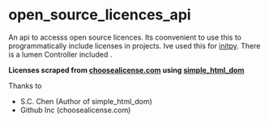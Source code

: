 # open_source_licences_api
An api to accesss open source licences. Its coonvenient to use this to programmatically include licenses in projects. Ive used this for [initpy](https://github.com/abhishekbalam/initpy/). There is a lumen Controller included . 


**Licenses scraped from [choosealicense.com](https://choosealicense.com) using [simple_html_dom](simplehtmldom.sourceforge.net)**

Thanks to
- S.C. Chen (Author of simple_html_dom)
- Github Inc (choosealicense.com)

